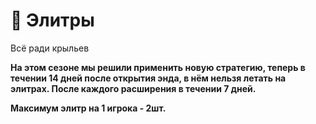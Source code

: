 # 🪽 Элитры
Всё ради крыльев

__На этом сезоне мы решили применить новую стратегию, теперь в течении 14 дней после открытия энда, в нём нельзя летать на элитрах. После каждого расширения в течении 7 дней.__

__Максимум элитр на 1 игрока - 2шт.__